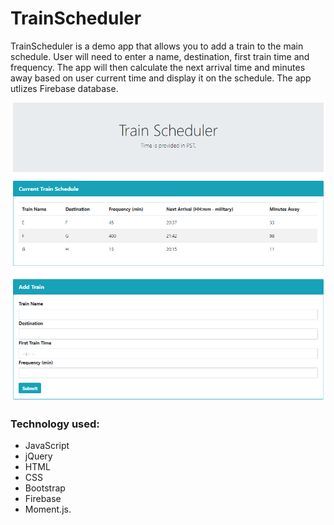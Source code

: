 # TrainScheduler

TrainScheduler is a demo app that allows you to add a train to the main schedule. User will need to enter a name, destination, first train time and frequency. The app will then calculate the next arrival time and minutes away based on user current time and display it on the schedule. The app utlizes Firebase database. 

![Screenshot](images/screenshot-1.PNG)

### Technology used:
* JavaScript
* jQuery
* HTML
* CSS
* Bootstrap
* Firebase
* Moment.js.
